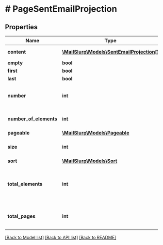 # # PageSentEmailProjection

## Properties

Name | Type | Description | Notes
------------ | ------------- | ------------- | -------------
**content** | [**\MailSlurp\Models\SentEmailProjection[]**](SentEmailProjection) | Collection of items | [optional] 
**empty** | **bool** |  | [optional] 
**first** | **bool** |  | [optional] 
**last** | **bool** |  | [optional] 
**number** | **int** | Page number starting at 0 | [optional] 
**number_of_elements** | **int** | Number of items returned | [optional] 
**pageable** | [**\MailSlurp\Models\Pageable**](Pageable) |  | [optional] 
**size** | **int** | Size of page requested | [optional] 
**sort** | [**\MailSlurp\Models\Sort**](Sort) |  | [optional] 
**total_elements** | **int** | Total number of items available for querying | [optional] 
**total_pages** | **int** | Total number of pages available | [optional] 

[[Back to Model list]](../../README#documentation-for-models) [[Back to API list]](../../README#documentation-for-api-endpoints) [[Back to README]](../../README)


